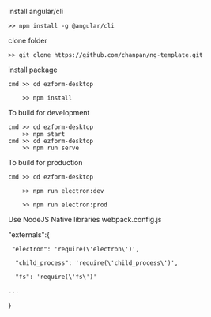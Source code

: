 install angular/cli 

    >> npm install -g @angular/cli

clone folder

    >> git clone https://github.com/chanpan/ng-template.git

install package 

    cmd >> cd ezform-desktop 

        >> npm install

To build for development

    cmd >> cd ezform-desktop
        >> npm start
    cmd >> cd ezform-desktop
        >> npm run serve

To build for production

    cmd >> cd ezform-desktop

        >> npm run electron:dev

        >> npm run electron:prod

  Use NodeJS Native libraries
 webpack.config.js

"externals":{

     "electron": 'require(\'electron\')',

      "child_process": 'require(\'child_process\')',

      "fs": 'require(\'fs\')'

    ...
 
 }


